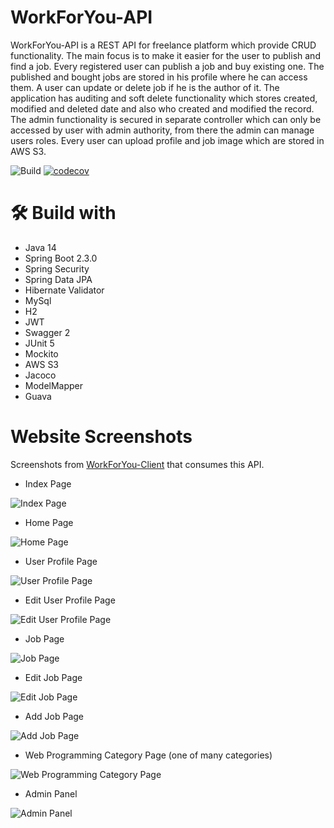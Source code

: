 # WorkForYou-API

WorkForYou-API is a REST API for freelance platform which provide CRUD functionality. The main focus is to make it easier for the user to publish and find a job. Every registered user can publish a job and buy existing one. The published and bought jobs are stored in his profile where he can access them. A user can update or delete job if he is the author of it. The application has auditing and soft delete functionality which stores created, modified and deleted date and also who created and modified the record. The admin functionality is secured in separate controller which can only be accessed by user with admin authority, from there the admin can manage users roles. Every user can upload profile and job image which are stored in AWS S3.

![Build](https://github.com/radichev/WorkForYou-API/workflows/Build/badge.svg?branch=master&event=push) [![codecov](https://codecov.io/gh/radichev/WorkForYou-API/branch/master/graph/badge.svg)](https://codecov.io/gh/radichev/WorkForYou-API)

# :hammer_and_wrench: Build with
- Java 14
- Spring Boot 2.3.0
- Spring Security
- Spring Data JPA
- Hibernate Validator
- MySql
- H2
- JWT
- Swagger 2
- JUnit 5
- Mockito
- AWS S3
- Jacoco
- ModelMapper
- Guava

# Website Screenshots

Screenshots from [WorkForYou-Client](https://github.com/radichev/WorkForYou-Client) that consumes this API.

- Index Page

![Index Page](https://github.com/radichev/WorkForYou-API/blob/master/src/main/resources/static/screenshots/index.jpg)

- Home Page

![Home Page](https://github.com/radichev/WorkForYou-API/blob/master/src/main/resources/static/screenshots/home%20page.png)

- User Profile Page

![User Profile Page](https://github.com/radichev/WorkForYou-API/blob/master/src/main/resources/static/screenshots/user%20profile.png)

- Edit User Profile Page

![Edit User Profile Page](https://github.com/radichev/WorkForYou-API/blob/master/src/main/resources/static/screenshots/edit%20user%20profile.jpg)

- Job Page

![Job Page](https://github.com/radichev/WorkForYou-API/blob/master/src/main/resources/static/screenshots/job.jpg)

- Edit Job Page

![Edit Job Page](https://github.com/radichev/WorkForYou-API/blob/master/src/main/resources/static/screenshots/edit%20job.jpg)

- Add Job Page

![Add Job Page](https://github.com/radichev/WorkForYou-API/blob/master/src/main/resources/static/screenshots/add%20job.jpg)

- Web Programming Category Page (one of many categories)

![Web Programming Category Page](https://github.com/radichev/WorkForYou-API/blob/master/src/main/resources/static/screenshots/web%20programming%20category.jpg)

- Admin Panel

![Admin Panel](https://github.com/radichev/WorkForYou-API/blob/master/src/main/resources/static/screenshots/admin%20panel.jpg)
